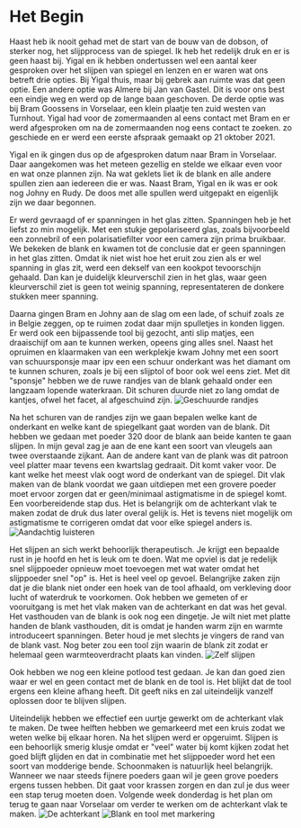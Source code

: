 # Het Begin

Haast heb ik nooit gehad met de start van de bouw van de dobson, of sterker nog, het slijpprocess van de spiegel. Ik heb het redelijk druk en er is geen haast bij. Yigal en ik hebben ondertussen wel een aantal keer gesproken over het slijpen van spiegel en lenzen en er waren wat ons betreft drie opties. Bij Yigal thuis, maar bij gebrek aan ruimte was dat geen optie. Een andere optie was Almere bij Jan van Gastel. Dit is voor ons best een eindje weg en werd op de lange baan geschoven. De derde optie was bij Bram Goossens in Vorselaar, een klein plaatje ten zuid westen van Turnhout. Yigal had voor de zomermaanden al eens contact met Bram en er werd afgesproken om na de zomermaanden nog eens contact te zoeken. zo geschiede en er werd een eerste afspraak gemaakt op 21 oktober 2021.

Yigal en ik gingen dus op de afgesproken datum naar Bram in Vorselaar. Daar aangekomen was het meteen gezellig en stelde we elkaar even voor en wat onze plannen zijn. Na wat geklets liet ik de blank en alle andere spullen zien aan iedereen die er was. Naast Bram, Yigal en ik was er ook nog Johny en Rudy. De doos met alle spullen werd uitgepakt en eigenlijk zijn we daar begonnen.

Er werd gevraagd of er spanningen in het glas zitten. Spanningen heb je het liefst zo min mogelijk. Met een stukje gepolariseerd glas, zoals bijvoorbeeld een zonnebril of een polarisatiefilter voor een camera zijn prima bruikbaar. We bekeken de blank en kwamen tot de conclusie dat er geen spanningen in het glas zitten. Omdat ik niet wist hoe het eruit zou zien als er wel spanning in glas zit, werd een dekself van een kookpot tevoorschijn gehaald. Dan kan je duidelijk kleurverschil zien in het glas, waar geen kleurverschil ziet is geen tot weinig spanning, representateren de donkere stukken meer spanning.

Daarna gingen Bram en Johny aan de slag om een lade, of schuif zoals ze in Belgie zeggen, op te ruimen zodat daar mijn spulletjes in konden liggen. Er werd ook een bijpassende tool bij gezocht, anti slip matjes, een draaischijf om aan te kunnen werken, opeens ging alles snel. Naast het opruimen en klaarmaken van een werkplekje kwam Johny met een soort van schuursponsje maar ipv een een schuur onderkant was het diamant om te kunnen schuren, zoals je bij een slijptol of boor ook wel eens ziet. Met dit "sponsje" hebben we de ruwe randjes van de blank gehaald onder een langzaam lopende waterkraan. Dit schuren duurde niet zo lang omdat de kantjes, ofwel het facet, al afgeschuind zijn.
![Geschuurde randjes](/images/IMG_2526.jpg)

Na het schuren van de randjes zijn we gaan bepalen welke kant de onderkant en welke kant de spiegelkant gaat worden van de blank. Dit hebben we gedaan met poeder 320 door de blank aan beide kanten te gaan slijpen. In mijn geval zag je aan de ene kant een soort van vleugels aan twee overstaande zijkant. Aan de andere kant van de plank was dit patroon veel platter maar tevens een kwartslag gedraait. Dit komt vaker voor. De kant welke het meest vlak oogt word de onderkant van de spiegel. Dit vlak maken van de blank voordat we gaan uitdiepen met een grovere poeder moet ervoor zorgen dat er geen/minimaal astigmatisme in de spiegel komt. Een voorbereidende stap dus. Het is belangrijk om de achterkant vlak te maken zodat de druk dus later overal gelijk is. Het is tevens niet mogelijk om astigmatisme te corrigeren omdat dat voor elke spiegel anders is.
![Aandachtig luisteren](/images/646b7b02-52ca-4352-a317-32b5c81357f4.jpg)

Het slijpen an sich werkt behoorlijk therapeutisch. Je krijgt een bepaalde rust in je hoofd en het is leuk om te doen. Wat me opviel is dat je redelijk snel slijppoeder opnieuw moet toevoegen met wat water omdat het slijppoeder snel "op" is. Het is heel veel op gevoel. Belangrijke zaken zijn dat je die blank niet onder een hoek van de tool afhaald, om verkleving door lucht of waterdruk te voorkomen. Ook hebben we gemeten of er vooruitgang is met het vlak maken van de achterkant en dat was het geval. Het vasthouden van de blank is ook nog een dingetje. Je wilt niet met platte handen de blank vasthouden, dit is omdat je handen warm zijn en warmte introduceert spanningen. Beter houd je met slechts je vingers de rand van de blank vast. Nog beter zou een tool zijn waarin de blank zit zodat er helemaal geen warmteoverdracht plaats kan vinden.
![Zelf slijpen](/images/54ed7f28-6203-48cd-8112-f0eaaa729728.jpg)

Ook hebben we nog een kleine potlood test gedaan. Je kan dan goed zien waar er wel en geen contact met de blank en de tool is. Het blijkt dat de tool ergens een kleine afhang heeft. Dit geeft niks en zal uiteindelijk vanzelf oplossen door te blijven slijpen.

Uiteindelijk hebben we effectief een uurtje gewerkt om de achterkant vlak te maken. De twee helften hebben we gemarkeerd met een kruis zodat we weten welke bij elkaar horen. Na het slijpen werd er opgeruimt. Slijpen is een behoorlijk smerig klusje omdat er "veel" water bij komt kijken zodat het goed blijft glijden en dat in combinatie met het slijppoeder word het een soort van modderige bende. Schoonmaken is natuurlijk heel belangrijk. Wanneer we naar steeds fijnere poeders gaan wil je geen grove poeders ergens tussen hebben. Dit gaat voor krassen zorgen en dan zul je dus weer een stap terug moeten doen. Volgende week donderdag is het plan om terug te gaan naar Vorselaar om verder te werken om de achterkant vlak te maken.
![De achterkant](/images/IMG_2527.jpg)
![Blank en tool met markering](/images/IMG_2528.jpg)